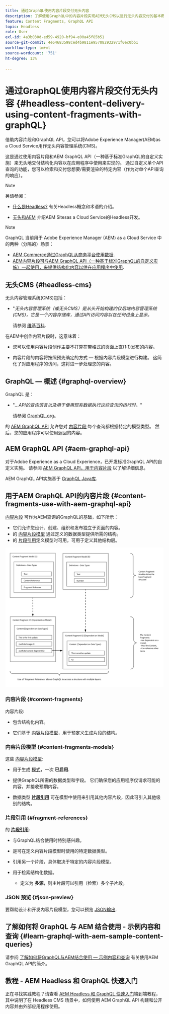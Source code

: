 ```yaml
---
title: 通过GraphQL使用内容片段交付无头内容
description: 了解使用GraphQL中的内容片段实现AEM无头CMS以进行无头内容交付的基本概念。
feature: Content Fragments, GraphQL API
topic: Headless
role: User
exl-id: 4a3b030d-ed59-4920-bf94-e00a45f85b51
source-git-commit: 4e64683598ced4b9811e957082932971f0ec0bb1
workflow-type: tm+mt
source-wordcount: '751'
ht-degree: 13%

---
```


# 通过GraphQL使用内容片段交付无头内容 {#headless-content-delivery-using-content-fragments-with-graphQL}

借助内容片段和GraphQL API，您可以将Adobe Experience Manager(AEM)as a Cloud Service用作无头内容管理系统(CMS)。

这是通过使用内容片段和AEM GraphQL API（一种基于标准GraphQL的自定义实施）来无头地交付结构化内容以在应用程序中使用来实现的。 通过自定义单个API查询的功能，您可以检索和交付您想要/需要渲染的特定内容（作为对单个API查询的响应）。

>[!NOTE]
>
>另请参阅：
>
>* [什么是Headless?](/help/headless/what-is-headless.md) 有关Headless概念和术语的介绍。
>
>* [无头和AEM](/help/headless/introduction.md) 介绍AEM Sitesas a Cloud Service的Headless开发。


>[!NOTE]
>
>GraphQL 当前用于 Adobe Experience Manager (AEM) as a Cloud Service 中的两种（分隔的）场景：
>
>* [AEM Commerce通过GraphQL从商务平台使用数据](/help/commerce-cloud/integrating/magento.md).
>* [AEM内容片段可与AEM GraphQL API（一种基于标准GraphQL的自定义实施）一起使用，来提供结构化内容以供在应用程序中使用](/help/headless/graphql-api/content-fragments.md).


## 无头CMS {#headless-cms}

无头内容管理系统(CMS)包括：

* &quot;*无头内容管理系统（或无头CMS）是从头开始构建的仅后端内容管理系统(CMS)，它是一个内容存储库，通过API访问内容以在任何设备上显示。*

   请参阅 [维基百科](https://en.wikipedia.org/wiki/Headless_content_management_system).

在AEM中创作内容片段时，这意味着：

* 您可以使用内容片段创作主要不打算在带格式的页面上直(1:1)发布的内容。

* 内容片段的内容将按照预先确定的方式 — 根据内容片段模型进行构建。 这简化了对应用程序的访问，这将进一步处理您的内容。

## GraphQL — 概述 {#graphql-overview}

GraphQL 是：

* &quot;*...API的查询语言以及用于使用现有数据执行这些查询的运行时。*&quot;

   请参阅 [GraphQL.org](https://graphql.org)。

的 [AEM GraphQL API](#aem-graphql-api) 允许您对 [内容片段](/help/assets/content-fragments/content-fragments.md);每个查询都根据特定的模型类型。 然后，您的应用程序可以使用返回的内容。

## AEM GraphQL API {#aem-graphql-api}

对于Adobe Experience as a Cloud Experience，已开发标准GraphQL API的自定义实施。 请参阅 [AEM GraphQL API，用于内容片段](/help/headless/graphql-api/content-fragments.md) 以了解详细信息。

AEM GraphQL API实施基于 [GraphQL Java库](https://graphql.org/code/#java).

## 用于AEM GraphQL API的内容片段 {#content-fragments-use-with-aem-graphql-api}

[内容片段](#content-fragments) 可作为AEM查询的GraphQL的基础，如下所示：

* 它们允许您设计、创建、组织和发布独立于页面的内容。
* 的 [内容片段模型](#content-fragments-models) 通过定义的数据类型提供所需的结构。
* 的 [片段引用](#fragment-references)定义模型时可用，可用于定义其他结构层。

![与GraphQL一起使用的内容片段](assets/cfm-nested-01.png "与GraphQL一起使用的内容片段")

### 内容片段 {#content-fragments}

内容片段:

* 包含结构化内容。

* 它们基于 [内容片段模型](#content-fragments-models)，用于预定义生成片段的结构。

### 内容片段模型 {#content-fragments-models}

这些 [内容片段模型](/help/assets/content-fragments/content-fragments-models.md):

* 用于生成 [模式](https://graphql.org/learn/schema/)，一次 **已启用**.

* 提供GraphQL所需的数据类型和字段。 它们确保您的应用程序仅请求可能的内容，并接收预期内容。

* 数据类型 **[片段引用](#fragment-references)** 可在模型中使用来引用其他内容片段，因此可引入其他级别的结构。

### 片段引用 {#fragment-references}

的 **[片段引用](/help/assets/content-fragments/content-fragments-models.md#fragment-reference-nested-fragments)**:

* 与GraphQL结合使用时特别感兴趣。

* 是可在定义内容片段模型时使用的特定数据类型。

* 引用另一个片段，具体取决于特定的内容片段模型。

* 用于检索结构化数据。

   * 定义为 **多源**，则主片段可以引用（检索）多个子片段。

### JSON 预览 {#json-preview}

要帮助设计和开发内容片段模型，您可以预览 [JSON输出](/help/assets/content-fragments/content-fragments-json-preview.md).

## 了解如何将 GraphQL 与 AEM 结合使用 - 示例内容和查询 {#learn-graphql-with-aem-sample-content-queries}

请参阅 [了解如何将GraphQL与AEM结合使用 — 示例内容和查询](/help/headless/graphql-api/sample-queries.md) 有关使用AEM GraphQL API的简介。

## 教程 - AEM Headless 和 GraphQL 快速入门

正在寻找实践教程？请查看 [AEM Headless 和 GraphQL 快速入门](https://experienceleague.adobe.com/docs/experience-manager-learn/getting-started-with-aem-headless/graphql/overview.html?lang=zh-Hans)端到端教程，其中说明了在 Headless CMS 场景中，如何使用 AEM GraphQL API 构建和公开内容并由外部应用程序使用。
